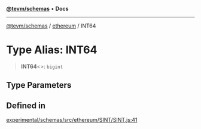 [**@tevm/schemas**](../../README.md) • **Docs**

***

[@tevm/schemas](../../modules.md) / [ethereum](../README.md) / INT64

# Type Alias: INT64

> **INT64**\<\>: `bigint`

## Type Parameters

## Defined in

[experimental/schemas/src/ethereum/SINT/SINT.js:41](https://github.com/evmts/tevm-monorepo/blob/main/experimental/schemas/src/ethereum/SINT/SINT.js#L41)
